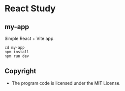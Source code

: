 # React Study

## my-app

Simple React + Vite app.

```
cd my-app
npm install
npm run dev
```

## Copyright

- The program code is licensed under the MIT License.
